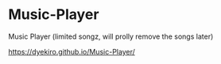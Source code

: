 # Music-Player
Music Player (limited songz, will prolly remove the songs later)






https://dyekiro.github.io/Music-Player/
